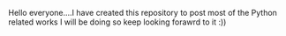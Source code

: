Hello everyone....I have created this repository to post most of the Python related works I will be doing so keep looking forawrd to it :))

